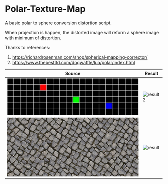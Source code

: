 # Polar-Texture-Map

A basic polar to sphere conversion distortion script.

When projection is happen, the distorted image will reform a sphere image with minimum of distortion.

Thanks to references:

1) https://richardrosenman.com/shop/spherical-mapping-corrector/
2) https://www.thebest3d.com/dogwaffle/lua/polar/index.html

| Source | Result |
| - | - |
| ![test3](./test_images/test2.jpg) | ![result2](https://github.com/briansune/Polar-Texture-Map/assets/29487339/6e85c7cc-ff8f-4c08-9f32-b2733e030db8) |
| ![test3](./test_images/test3.jpg) | ![result](https://github.com/briansune/Polar-Texture-Map/assets/29487339/6b56d060-a3c8-4104-aa50-e04f0b61907d) |

